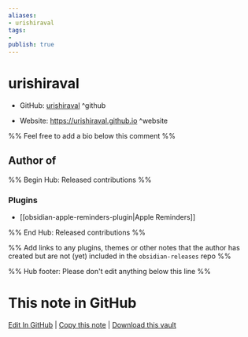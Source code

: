 ```yaml
---
aliases:
- urishiraval
tags:
- 
publish: true
---
```


# urishiraval

- GitHub: [urishiraval](https://github.com/urishiraval/) ^github
<!-- - Discord: `@` ^discord-->
- Website: <https://urishiraval.github.io> ^website
<!-- - [[Publish sites|Publish site]]: ^publish-->

%% Feel free to add a bio below this comment %%


## Author of

%% Begin Hub: Released contributions %%
### Plugins
- [[obsidian-apple-reminders-plugin|Apple Reminders]]

%% End Hub: Released contributions %%

%% Add links to any plugins, themes or other notes that the author has created but are not (yet) included in the `obsidian-releases` repo %%

<!--
### Unlisted plugins

- 
-->

<!--
### Others

- 
-->

<!--
## Sponsor this author

- [[GitHub sponsors]]: [Sponsor @urishiraval on GitHub Sponsors](https://github.com/sponsors/urishiraval) ^github-sponsor
- [[Buy me a coffee]]: ^buy-me-a-coffee
- [[PayPal]]: ^paypal
- [[Patreon]]: ^patreon

-->

<!--
## Follow this author

- [[YouTube Channels|On YouTube]]: ^youtube
- Twitter: ^twitter
- ...
-->

%% Hub footer: Please don't edit anything below this line %%

# This note in GitHub

<span class="git-footer">[Edit In GitHub](https://github.dev/obsidian-community/obsidian-hub/blob/main/01%20-%20Community/People/urishiraval.md "git-hub-edit-note") | [Copy this note](https://raw.githubusercontent.com/obsidian-community/obsidian-hub/main/01%20-%20Community/People/urishiraval.md "git-hub-copy-note") | [Download this vault](https://github.com/obsidian-community/obsidian-hub/archive/refs/heads/main.zip "git-hub-download-vault") </span>
